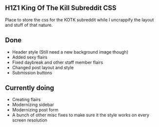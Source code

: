 ## H1Z1 King Of The Kill Subreddit CSS

Place to store the css for the KOTK subreddit while I uncrappify the layout and stuff of that nature.


Done
--------------
- Header style (Still need a new background image though)
- Added sexy flairs
- Fixed daybreak and other staff member flairs
- Changed post layout and style
- Submission buttons


Currently doing
--------------
- Creating flairs
- Modernizing sidebar
- Modernizing post form
- A bunch of other misc fixes to make sure it the style works on every screen resolution

